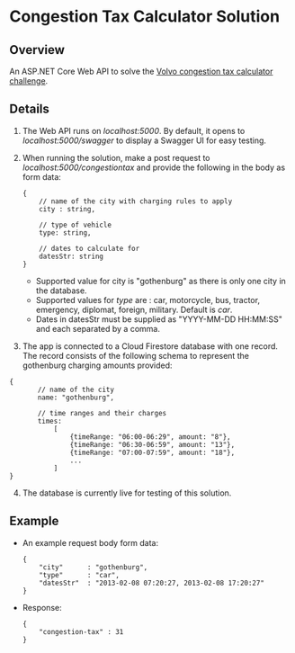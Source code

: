 # Congestion Tax Calculator Solution

## Overview
An ASP.NET Core Web API to solve the [Volvo congestion tax calculator challenge](https://github.com/volvo-cars/congestion-tax-calculator/blob/main/ASSIGNMENT.md).

## Details

1. The Web API runs on *localhost:5000*. By default, it opens to *localhost:5000/swagger* to display a Swagger UI for easy testing.
2. When running the solution, make a post request to *localhost:5000/congestiontax* and provide the following in the body as form data:
    ```
    {
        // name of the city with charging rules to apply
        city : string,
        
        // type of vehicle
        type: string,
        
        // dates to calculate for
        datesStr: string
    }
    ```

    * Supported value for city is "gothenburg" as there is only one city in the database.
    * Supported values for *type* are : car, motorcycle, bus, tractor, emergency, diplomat, foreign, military. Default is *car*.
    * Dates in datesStr must be supplied as "YYYY-MM-DD HH:MM:SS" and each separated by a comma.
    
    
3. The app is connected to a Cloud Firestore database with one record. The record consists of the following schema to represent the gothenburg charging amounts provided: 
 ```
 {
        // name of the city
        name: "gothenburg",
        
        // time ranges and their charges
        times: 
            [
                {timeRange: "06:00-06:29", amount: "8"},
                {timeRange: "06:30-06:59", amount: "13"},
                {timeRange: "07:00-07:59", amount: "18"},
                ...
            ]
 }
 ```
4. The database is currently live for testing of this solution.

 
## Example

* An example request body form data:
    ```
    {
        "city"      : "gothenburg",
        "type"      : "car",
        "datesStr"  : "2013-02-08 07:20:27, 2013-02-08 17:20:27"
    }
    ```

* Response:
    ```
    {
        "congestion-tax" : 31
    }
    ```
